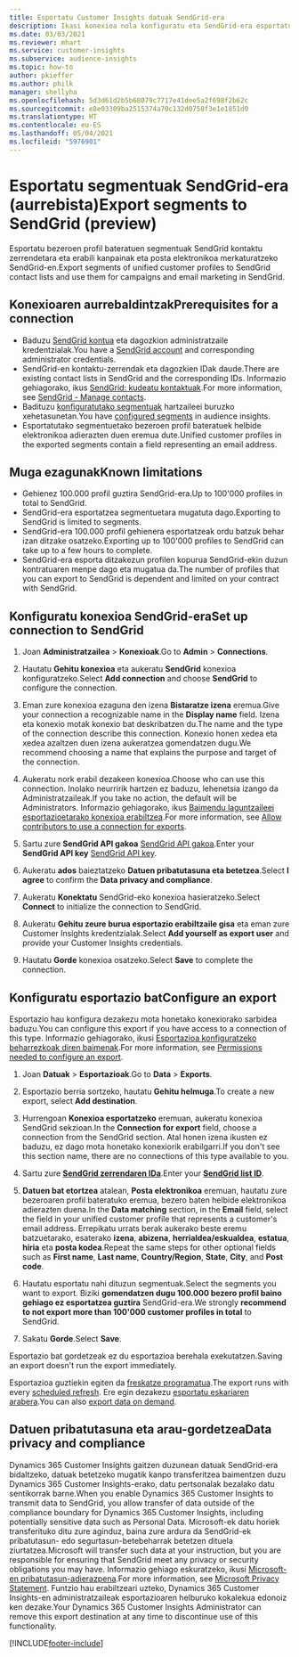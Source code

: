 ```yaml
---
title: Esportatu Customer Insights datuak SendGrid-era
description: Ikasi konexioa nola konfiguratu eta SendGrid-era esportatu.
ms.date: 03/03/2021
ms.reviewer: mhart
ms.service: customer-insights
ms.subservice: audience-insights
ms.topic: how-to
author: pkieffer
ms.author: philk
manager: shellyha
ms.openlocfilehash: 5d3d61d2b5b68079c7717e41dee5a2f698f2b62c
ms.sourcegitcommit: e8e03309ba2515374a70c132d0758f3e1e1851d0
ms.translationtype: HT
ms.contentlocale: eu-ES
ms.lasthandoff: 05/04/2021
ms.locfileid: "5976901"
---
```

# <a name="export-segments-to-sendgrid-preview"></a><span data-ttu-id="a8775-103">Esportatu segmentuak SendGrid-era (aurrebista)</span><span class="sxs-lookup"><span data-stu-id="a8775-103">Export segments to SendGrid (preview)</span></span>

<span data-ttu-id="a8775-104">Esportatu bezeroen profil bateratuen segmentuak SendGrid kontaktu zerrendetara eta erabili kanpainak eta posta elektronikoa merkaturatzeko SendGrid-en.</span><span class="sxs-lookup"><span data-stu-id="a8775-104">Export segments of unified customer profiles to SendGrid contact lists and use them for campaigns and email marketing in SendGrid.</span></span> 

## <a name="prerequisites-for-a-connection"></a><span data-ttu-id="a8775-105">Konexioaren aurrebaldintzak</span><span class="sxs-lookup"><span data-stu-id="a8775-105">Prerequisites for a connection</span></span>

-   <span data-ttu-id="a8775-106">Baduzu [SendGrid kontua](https://sendgrid.com/) eta dagozkion administratzaile kredentzialak.</span><span class="sxs-lookup"><span data-stu-id="a8775-106">You have a [SendGrid account](https://sendgrid.com/) and corresponding administrator credentials.</span></span>
-   <span data-ttu-id="a8775-107">SendGrid-en kontaktu-zerrendak eta dagozkien IDak daude.</span><span class="sxs-lookup"><span data-stu-id="a8775-107">There are existing contact lists in SendGrid and the corresponding IDs.</span></span> <span data-ttu-id="a8775-108">Informazio gehiagorako, ikus [SendGrid: kudeatu kontaktuak](https://sendgrid.com/docs/ui/managing-contacts/create-and-manage-contacts/#manage-contacts).</span><span class="sxs-lookup"><span data-stu-id="a8775-108">For more information, see [SendGrid - Manage contacts](https://sendgrid.com/docs/ui/managing-contacts/create-and-manage-contacts/#manage-contacts).</span></span>
-   <span data-ttu-id="a8775-109">Badituzu [konfiguratutako segmentuak](segments.md) hartzaileei buruzko xehetasunetan.</span><span class="sxs-lookup"><span data-stu-id="a8775-109">You have [configured segments](segments.md) in audience insights.</span></span>
-   <span data-ttu-id="a8775-110">Esportatutako segmentuetako bezeroen profil bateratuek helbide elektronikoa adierazten duen eremua dute.</span><span class="sxs-lookup"><span data-stu-id="a8775-110">Unified customer profiles in the exported segments contain a field representing an email address.</span></span>

## <a name="known-limitations"></a><span data-ttu-id="a8775-111">Muga ezagunak</span><span class="sxs-lookup"><span data-stu-id="a8775-111">Known limitations</span></span>

- <span data-ttu-id="a8775-112">Gehienez 100.000 profil guztira SendGrid-era.</span><span class="sxs-lookup"><span data-stu-id="a8775-112">Up to 100'000 profiles in total to SendGrid.</span></span>
- <span data-ttu-id="a8775-113">SendGrid-era esportatzea segmentuetara mugatuta dago.</span><span class="sxs-lookup"><span data-stu-id="a8775-113">Exporting to SendGrid is limited to segments.</span></span>
- <span data-ttu-id="a8775-114">SendGrid-era 100.000 profil gehienera esportatzeak ordu batzuk behar izan ditzake osatzeko.</span><span class="sxs-lookup"><span data-stu-id="a8775-114">Exporting up to 100'000 profiles to SendGrid can take up to a few hours to complete.</span></span> 
- <span data-ttu-id="a8775-115">SendGrid-era esporta ditzakezun profilen kopurua SendGrid-ekin duzun kontratuaren menpe dago eta mugatua da.</span><span class="sxs-lookup"><span data-stu-id="a8775-115">The number of profiles that you can export to SendGrid is dependent and limited on your contract with SendGrid.</span></span>

## <a name="set-up-connection-to-sendgrid"></a><span data-ttu-id="a8775-116">Konfiguratu konexioa SendGrid-era</span><span class="sxs-lookup"><span data-stu-id="a8775-116">Set up connection to SendGrid</span></span>

1. <span data-ttu-id="a8775-117">Joan **Administratzailea** > **Konexioak**.</span><span class="sxs-lookup"><span data-stu-id="a8775-117">Go to **Admin** > **Connections**.</span></span>

1. <span data-ttu-id="a8775-118">Hautatu **Gehitu konexioa** eta aukeratu **SendGrid** konexioa konfiguratzeko.</span><span class="sxs-lookup"><span data-stu-id="a8775-118">Select **Add connection** and choose **SendGrid** to configure the connection.</span></span>

1. <span data-ttu-id="a8775-119">Eman zure konexioa ezaguna den izena **Bistaratze izena** eremua.</span><span class="sxs-lookup"><span data-stu-id="a8775-119">Give your connection a recognizable name in the **Display name** field.</span></span> <span data-ttu-id="a8775-120">Izena eta konexio motak konexio bat deskribatzen du.</span><span class="sxs-lookup"><span data-stu-id="a8775-120">The name and the type of the connection describe this connection.</span></span> <span data-ttu-id="a8775-121">Konexio honen xedea eta xedea azaltzen duen izena aukeratzea gomendatzen dugu.</span><span class="sxs-lookup"><span data-stu-id="a8775-121">We recommend choosing a name that explains the purpose and target of the connection.</span></span>

1. <span data-ttu-id="a8775-122">Aukeratu nork erabil dezakeen konexioa.</span><span class="sxs-lookup"><span data-stu-id="a8775-122">Choose who can use this connection.</span></span> <span data-ttu-id="a8775-123">Inolako neurririk hartzen ez baduzu, lehenetsia izango da Administratzaileak.</span><span class="sxs-lookup"><span data-stu-id="a8775-123">If you take no action, the default will be Administrators.</span></span> <span data-ttu-id="a8775-124">Informazio gehiagorako, ikus [Baimendu laguntzaileei esportazioetarako konexioa erabiltzea](connections.md#allow-contributors-to-use-a-connection-for-exports).</span><span class="sxs-lookup"><span data-stu-id="a8775-124">For more information, see [Allow contributors to use a connection for exports](connections.md#allow-contributors-to-use-a-connection-for-exports).</span></span>

1. <span data-ttu-id="a8775-125">Sartu zure **SendGrid API gakoa** [SendGrid API gakoa](https://sendgrid.com/docs/ui/account-and-settings/api-keys/).</span><span class="sxs-lookup"><span data-stu-id="a8775-125">Enter your **SendGrid API key** [SendGrid API key](https://sendgrid.com/docs/ui/account-and-settings/api-keys/).</span></span>

1. <span data-ttu-id="a8775-126">Aukeratu **ados** baieztatzeko **Datuen pribatutasuna eta betetzea**.</span><span class="sxs-lookup"><span data-stu-id="a8775-126">Select **I agree** to confirm the **Data privacy and compliance**.</span></span>

1. <span data-ttu-id="a8775-127">Aukeratu **Konektatu** SendGrid-eko konexioa hasieratzeko.</span><span class="sxs-lookup"><span data-stu-id="a8775-127">Select **Connect** to initialize the connection to SendGrid.</span></span>

1. <span data-ttu-id="a8775-128">Aukeratu **Gehitu zeure burua esportazio erabiltzaile gisa** eta eman zure Customer Insights kredentzialak.</span><span class="sxs-lookup"><span data-stu-id="a8775-128">Select **Add yourself as export user** and provide your Customer Insights credentials.</span></span>

1. <span data-ttu-id="a8775-129">Hautatu **Gorde** konexioa osatzeko.</span><span class="sxs-lookup"><span data-stu-id="a8775-129">Select **Save** to complete the connection.</span></span>

## <a name="configure-an-export"></a><span data-ttu-id="a8775-130">Konfiguratu esportazio bat</span><span class="sxs-lookup"><span data-stu-id="a8775-130">Configure an export</span></span>

<span data-ttu-id="a8775-131">Esportazio hau konfigura dezakezu mota honetako konexiorako sarbidea baduzu.</span><span class="sxs-lookup"><span data-stu-id="a8775-131">You can configure this export if you have access to a connection of this type.</span></span> <span data-ttu-id="a8775-132">Informazio gehiagorako, ikusi [Esportazioa konfiguratzeko beharrezkoak diren baimenak](export-destinations.md#set-up-a-new-export).</span><span class="sxs-lookup"><span data-stu-id="a8775-132">For more information, see [Permissions needed to configure an export](export-destinations.md#set-up-a-new-export).</span></span>

1. <span data-ttu-id="a8775-133">Joan **Datuak** > **Esportazioak**.</span><span class="sxs-lookup"><span data-stu-id="a8775-133">Go to **Data** > **Exports**.</span></span>

1. <span data-ttu-id="a8775-134">Esportazio berria sortzeko, hautatu **Gehitu helmuga**.</span><span class="sxs-lookup"><span data-stu-id="a8775-134">To create a new export, select **Add destination**.</span></span>

1. <span data-ttu-id="a8775-135">Hurrengoan **Konexioa esportatzeko** eremuan, aukeratu konexioa SendGrid sekzioan.</span><span class="sxs-lookup"><span data-stu-id="a8775-135">In the **Connection for export** field, choose a connection from the SendGrid section.</span></span> <span data-ttu-id="a8775-136">Atal honen izena ikusten ez baduzu, ez dago mota honetako konexiorik erabilgarri.</span><span class="sxs-lookup"><span data-stu-id="a8775-136">If you don't see this section name, there are no connections of this type available to you.</span></span>

1. <span data-ttu-id="a8775-137">Sartu zure **[SendGrid zerrendaren IDa](https://sendgrid.com/docs/ui/managing-contacts/create-and-manage-contacts/#manage-contacts)**.</span><span class="sxs-lookup"><span data-stu-id="a8775-137">Enter your **[SendGrid list ID](https://sendgrid.com/docs/ui/managing-contacts/create-and-manage-contacts/#manage-contacts)**.</span></span>

1. <span data-ttu-id="a8775-138">**Datuen bat etortzea** atalean, **Posta elektronikoa** eremuan, hautatu zure bezeroaren profil bateratuko eremua, bezero baten helbide elektronikoa adierazten duena.</span><span class="sxs-lookup"><span data-stu-id="a8775-138">In the **Data matching** section, in the **Email** field, select the field in your unified customer profile that represents a customer's email address.</span></span> <span data-ttu-id="a8775-139">Errepikatu urrats berak aukerako beste eremu batzuetarako, esaterako **izena**, **abizena**, **herrialdea/eskualdea**, **estatua**, **hiria** eta **posta kodea**.</span><span class="sxs-lookup"><span data-stu-id="a8775-139">Repeat the same steps for other optional fields such as **First name**, **Last name**, **Country/Region**, **State**, **City**, and **Post code**.</span></span>

1. <span data-ttu-id="a8775-140">Hautatu esportatu nahi dituzun segmentuak.</span><span class="sxs-lookup"><span data-stu-id="a8775-140">Select the segments you want to export.</span></span> <span data-ttu-id="a8775-141">Biziki **gomendatzen dugu 100.000 bezero profil baino gehiago ez esportatzea guztira** SendGrid-era.</span><span class="sxs-lookup"><span data-stu-id="a8775-141">We strongly **recommend to not export more than 100'000 customer profiles in total** to SendGrid.</span></span> 

1. <span data-ttu-id="a8775-142">Sakatu **Gorde**.</span><span class="sxs-lookup"><span data-stu-id="a8775-142">Select **Save**.</span></span>

<span data-ttu-id="a8775-143">Esportazio bat gordetzeak ez du esportazioa berehala exekutatzen.</span><span class="sxs-lookup"><span data-stu-id="a8775-143">Saving an export doesn't run the export immediately.</span></span>

<span data-ttu-id="a8775-144">Esportazioa guztiekin egiten da [freskatze programatua](system.md#schedule-tab).</span><span class="sxs-lookup"><span data-stu-id="a8775-144">The export runs with every [scheduled refresh](system.md#schedule-tab).</span></span> <span data-ttu-id="a8775-145">Ere egin dezakezu [esportatu eskariaren arabera](export-destinations.md#run-exports-on-demand).</span><span class="sxs-lookup"><span data-stu-id="a8775-145">You can also [export data on demand](export-destinations.md#run-exports-on-demand).</span></span> 

## <a name="data-privacy-and-compliance"></a><span data-ttu-id="a8775-146">Datuen pribatutasuna eta arau-gordetzea</span><span class="sxs-lookup"><span data-stu-id="a8775-146">Data privacy and compliance</span></span>

<span data-ttu-id="a8775-147">Dynamics 365 Customer Insights gaitzen duzunean datuak SendGrid-era bidaltzeko, datuak betetzeko mugatik kanpo transferitzea baimentzen duzu Dynamics 365 Customer Insights-erako, datu pertsonalak bezalako datu sentikorrak barne.</span><span class="sxs-lookup"><span data-stu-id="a8775-147">When you enable Dynamics 365 Customer Insights to transmit data to SendGrid, you allow transfer of data outside of the compliance boundary for Dynamics 365 Customer Insights, including potentially sensitive data such as Personal Data.</span></span> <span data-ttu-id="a8775-148">Microsoft-ek datu horiek transferituko ditu zure aginduz, baina zure ardura da SendGrid-ek pribatutasun- edo segurtasun-betebeharrak betetzen dituela ziurtatzea.</span><span class="sxs-lookup"><span data-stu-id="a8775-148">Microsoft will transfer such data at your instruction, but you are responsible for ensuring that SendGrid meet any privacy or security obligations you may have.</span></span> <span data-ttu-id="a8775-149">Informazio gehiago eskuratzeko, ikusi [Microsoft-en pribatutasun-adierazpena](https://go.microsoft.com/fwlink/?linkid=396732).</span><span class="sxs-lookup"><span data-stu-id="a8775-149">For more information, see [Microsoft Privacy Statement](https://go.microsoft.com/fwlink/?linkid=396732).</span></span>
<span data-ttu-id="a8775-150">Funtzio hau erabiltzeari uzteko, Dynamics 365 Customer Insights-en administratzaileak esportazioaren helburuko kokalekua edonoiz ken dezake.</span><span class="sxs-lookup"><span data-stu-id="a8775-150">Your Dynamics 365 Customer Insights Administrator can remove this export destination at any time to discontinue use of this functionality.</span></span>


[!INCLUDE[footer-include](../includes/footer-banner.md)]